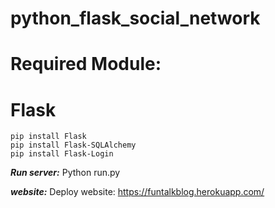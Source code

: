 # python_flask_social_network
# Required Module:
 # Flask
    pip install Flask
    pip install Flask-SQLAlchemy
    pip install Flask-Login
***Run server:***
    Python run.py

***website:***
    Deploy website: https://funtalkblog.herokuapp.com/

